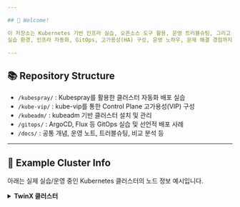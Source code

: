 ```yaml
---

## 👋 Welcome!

이 저장소는 Kubernetes 기반 인프라 실습, 오픈소스 도구 활용, 운영 트러블슈팅, 그리고 실전 배포 경험을 한 곳에 모으기 위해 만들어졌습니다.
실습 환경, 인프라 자동화, GitOps, 고가용성(HA) 구성, 운영 노하우, 문제 해결 경험까지 모두 기록합니다.

---
```


## 📚 Repository Structure

- `/kubespray/` : Kubespray를 활용한 클러스터 자동화 배포 실습
- `/kube-vip/` : kube-vip를 통한 Control Plane 고가용성(VIP) 구성
- `/kubeadm/` : kubeadm 기반 클러스터 설치 및 관리
- `/gitops/` : ArgoCD, Flux 등 GitOps 실습 및 선언적 배포 사례
- `/docs/` : 공통 개념, 운영 노트, 트러블슈팅, 비교 분석 등

---

## 🚀 Example Cluster Info

아래는 실제 실습/운영 중인 Kubernetes 클러스터의 노드 정보 예시입니다.

<details>
<summary><b>TwinX 클러스터</b></summary>

<table>
  <thead>
    <tr>
      <th>Node Name</th>
      <th>역할(Role)</th>
      <th>MGMT IP</th>
      <th>K8S IP</th>
      <th>OS-Image</th>
      <th>Kernel Version</th>
      <th>Container Runtime</th>
    </tr>
  </thead>
  <tbody>
    <tr>
      <td>control1</td>
      <td>control-plane</td>
      <td>10.38.38.8</td>
      <td>10.197.64.9</td>
      <td>Ubuntu 24.04.2 LTS</td>
      <td>6.8.0-62-generic</td>
      <td>containerd://2.0.5</td>
    </tr>
    <tr>
      <td>control2</td>
      <td>control-plane</td>
      <td>10.38.38.16</td>
      <td>10.197.64.10</td>
      <td>Ubuntu 24.04.2 LTS</td>
      <td>6.8.0-53-generic</td>
      <td>containerd://2.0.5</td>
    </tr>
    <tr>
      <td>control3</td>
      <td>control-plane</td>
      <td>10.38.38.24</td>
      <td>10.197.64.11</td>
      <td>Ubuntu 24.04.2 LTS</td>
      <td>6.8.0-62-generic</td>
      <td>containerd://2.0.5</td>
    </tr>
    <tr>
      <td>edgebox1</td>
      <td>worker</td>
      <td>10.38.38.56</td>
      <td>10.197.64.12</td>
      <td>Ubuntu 24.04.2 LTS</td>
      <td>6.11.0-26-generic</td>
      <td>containerd://2.0.5</td>
    </tr>
    <tr>
      <td>edgebox2</td>
      <td>worker</td>
      <td>10.38.38.64</td>
      <td>10.197.64.13</td>
      <td>Ubuntu 24.04.2 LTS</td>
      <td>6.11.0-26-generic</td>
      <td>containerd://2.0.5</td>
    </tr>
    <tr>
      <td>edgebox3</td>
      <td>worker</td>
      <td>10.38.38.72</td>
      <td>10.197.64.14</td>
      <td>Ubuntu 24.04.2 LTS</td>
      <td>6.11.0-26-generic</td>
      <td>containerd://2.0.5</td>
    </tr>
    <tr>
      <td>edgebox4</td>
      <td>worker</td>
      <td>10.38.38.80</td>
      <td>10.197.64.15</td>
      <td>Ubuntu 24.04.2 LTS</td>
      <td>6.11.0-26-generic</td>
      <td>containerd://2.0.5</td>
    </tr>
    <tr>
      <td>SV4000-1</td>
      <td>worker</td>
      <td>10.38.38.32</td>
      <td>10.197.64.16</td>
      <td>Ubuntu 24.04.2 LTS</td>
      <td>-</td>
      <td>-</td>
    </tr>
    <tr>
      <td>SV4000-2</td>
      <td>worker</td>
      <td>10.38.38.40</td>
      <td>10.197.64.17</td>
      <td>Ubuntu 24.04.2 LTS</td>
      <td>-</td>
      <td>-</td>
    </tr>
    <tr>
      <td>RM352-1</td>
      <td>worker</td>
      <td>10.38.38.88</td>
      <td>10.197.64.18</td>
      <td>Ubuntu 24.04.2 LTS</td>
      <td>-</td>
      <td>-</td>
    </tr>
    <tr>
      <td>RM352-2</td>
      <td>worker</td>
      <td>10.38.38.48</td>
      <td>10.197.64.19</td>
      <td>Ubuntu 24.04.2 LTS</td>
      <td>-</td>
      <td>-</td>
    </tr>
  </tbody>
</table>


<summary><b>클러스터2 (MiniX)</b></summary>

<table>
  <thead>
    <tr>
      <th>Node Name</th>
      <th>역할(Role)</th>
      <th>Internal IP</th>
      <th>OS-Image</th>
      <th>Kernel Version</th>
      <th>Container Runtime</th>
    </tr>
  </thead>
  <tbody>
    <tr>
      <td>com1</td>
      <td>control-plane</td>
      <td>10.34.48.100</td>
      <td>Ubuntu 24.04.2 LTS</td>
      <td>6.8.0-59-generic</td>
      <td>containerd://2.0.3</td>
    </tr>
    <tr>
      <td>com2</td>
      <td>worker1</td>
      <td>10.34.48.101</td>
      <td>Ubuntu 24.04.2 LTS</td>
      <td>6.8.0-63-generic</td>
      <td>containerd://2.0.3</td>
    </tr>
    <tr>
      <td>com3</td>
      <td>worker2</td>
      <td>10.34.48.102</td>
      <td>Ubuntu 24.04.2 LTS</td>
      <td>6.8.0-53-generic</td>
      <td>containerd://2.0.3</td>
    </tr>
    <tr>
      <td>com4</td>
      <td>worker3</td>
      <td>10.34.48.103</td>
      <td>Ubuntu 24.04.2 LTS</td>
      <td>6.8.0-55-generic</td>
      <td>containerd://2.0.3</td>
    </tr>
  </tbody>
</table>

</details>
